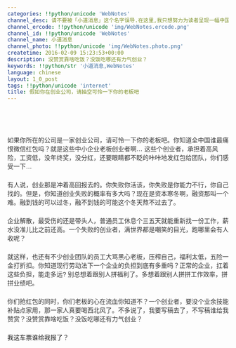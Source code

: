 ```yaml
---
categories: !!python/unicode 'WebNotes'
channel_desc: 请不要被「小道消息」这个名字误导.在这里,我只想努力为读者呈现一幅中国互联网的清明上河图.
channel_ercode: !!python/unicode 'img/WebNotes.ercode.png'
channel_id: !!python/unicode 'WebNotes'
channel_name: 小道消息
channel_photo: !!python/unicode 'img/WebNotes.photo.png'
createtime: 2016-02-09 15:23:53+00:00
description: 没赞赏靠啥吃饭？没饭吃哪还有力气创业？
keywords: !!python/str '小道消息,WebNotes'
language: chinese
layout: 1_0_post
tags: !!python/unicode 'internet'
title: 假如你在创业公司，请抽空可怜一下你的老板吧
---
```

<div class="rich_media_content" id="js_content">
<p>
<br/>
</p>
<p>
<qqmusic albumurl="/a/l/000xUx934BEdal.jpg" audiourl="http://ws.stream.qqmusic.qq.com/287674.m4a?fromtag=46" class="res_iframe qqmusic_iframe js_editor_qqmusic" commentid="1698745777" frameborder="0" mid="003DTAjL47m1UE" music_name="Lullaby" musicid="287674" play_length="251000" scrolling="no" singer="The Cure - Disintegration" src="/cgi-bin/readtemplate?t=tmpl/qqmusic_tmpl&amp;singer=The%20Cure%20-%20Disintegration&amp;music_name=Lullaby">
</qqmusic>
</p>
<p>
<br/>
</p>
<p style="font-family: Avenir, sans-serif; border: 0px; margin-top: 2px; margin-bottom: 22px; outline: 0px; color: rgb(51, 51, 51); white-space: normal;">
         如果你所在的公司是一家创业公司，请可怜一下你的老板吧。你知道全中国谁最痛恨微信红包吗？就是这些中小企业老板创业者啊… 这些个创业者，承担着高风险，工资低，没年终奖，没分红，还要眼睛都不眨的咔咔地发红包给团队，你们感受一下…
        </p>
<p style="font-family: Avenir, sans-serif; border: 0px; margin-top: 2px; margin-bottom: 22px; outline: 0px; color: rgb(51, 51, 51); white-space: normal;">
         有人说，创业那是冲着高回报去的。你失败你活该，你失败是你能力不行，你自己找的。但是，你知道创业失败的概率有多大吗？现在是资本寒冬啊，融资那叫一个难。融到钱的可以过冬，融不到钱的可能这个冬天熬不过去了。
        </p>
<p style="font-family: Avenir, sans-serif; border: 0px; margin-top: 2px; margin-bottom: 22px; outline: 0px; color: rgb(51, 51, 51); white-space: normal;">
         企业解散，最受伤的还是带头人，普通员工休息个三五天就能重新找一份工作，薪水没准儿比之前还高。一个失败的创业者，满世界都是嘲笑的目光，跑哪里会有人收呢？
        </p>
<p style="font-family: Avenir, sans-serif; border: 0px; margin-top: 2px; margin-bottom: 22px; outline: 0px; color: rgb(51, 51, 51); white-space: normal;">
         就这样，也还有不少创业团队的员工大骂黑心老板，压榨自己，福利太低，五险一金打折扣。你知道现行劳动法下一个企业的负担到底有多重吗？正常的企业，扛着这些负担，能走多远? 别总想着跟别人拼福利了。多想着跟别人拼拼工作效率，拼拼业绩吧。
        </p>
<p style="font-family: Avenir, sans-serif; border: 0px; margin-top: 2px; margin-bottom: 22px; outline: 0px; color: rgb(51, 51, 51); white-space: normal;">
         你们抢红包的同时，你们老板的心在流血你知道不？一个创业者，要没个业余技能补贴点家用，那一家人真要喝西北风了。不多说了，我要写稿去了，不写稿谁给我赞赏？没赞赏靠啥吃饭？没饭吃哪还有力气创业？
        </p>
<p>
         我这车票谁给我报了？
        </p>
</div>